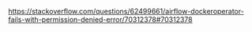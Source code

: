 https://stackoverflow.com/questions/62499661/airflow-dockeroperator-fails-with-permission-denied-error/70312378#70312378